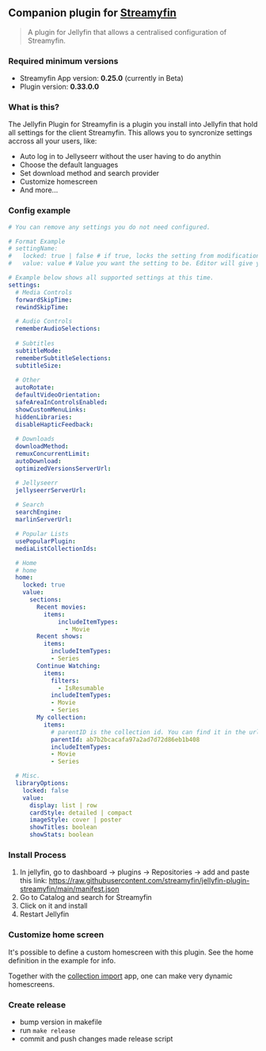 ## Companion plugin for [Streamyfin](https://github.com/fredrikburmester/streamyfin)

> A plugin for Jellyfin that allows a centralised configuration of Streamyfin.

### Required minimum versions
- Streamyfin App version: **0.25.0** (currently in Beta) 
- Plugin version: **0.33.0.0**

### What is this?

The Jellyfin Plugin for Streamyfin is a plugin you install into Jellyfin that hold all settings for the client Streamyfin. This allows you to syncronize settings accross all your users, like: 

- Auto log in to Jellyseerr without the user having to do anythin
- Choose the default languages 
- Set download method and search provider
- Customize homescreen
- And more...

### Config example

```yaml
# You can remove any settings you do not need configured.

# Format Example
# settingName:
#   locked: true | false # if true, locks the setting from modification in app. Default false.
#   value: value # Value you want the setting to be. Editor will give you type suggestion for a specific setting.

# Example below shows all supported settings at this time.
settings:
  # Media Controls
  forwardSkipTime:
  rewindSkipTime: 

  # Audio Controls
  rememberAudioSelections:
  
  # Subtitles
  subtitleMode:
  rememberSubtitleSelections:
  subtitleSize:
  
  # Other
  autoRotate:
  defaultVideoOrientation:
  safeAreaInControlsEnabled:
  showCustomMenuLinks:
  hiddenLibraries:
  disableHapticFeedback:
  
  # Downloads
  downloadMethod:
  remuxConcurrentLimit:
  autoDownload:
  optimizedVersionsServerUrl:

  # Jellyseerr 
  jellyseerrServerUrl:
  
  # Search
  searchEngine:
  marlinServerUrl:

  # Popular Lists
  usePopularPlugin:
  mediaListCollectionIds:

  # Home
  # home
  home:
    locked: true
    value:
      sections:
        Recent movies:
          items:
              includeItemTypes:
                - Movie
        Recent shows:
          items:
            includeItemTypes:
            - Series
        Continue Watching:
          items:
            filters:
              - IsResumable
            includeItemTypes:
            - Movie
            - Series
        My collection:
          items:
            # parentID is the collection id. You can find it in the url on the web collection page
            parentId: ab7b2bcacafa97a2ad7d72d86eb1b408
            includeItemTypes:
            - Movie
            - Series

  # Misc.
  libraryOptions:
    locked: false
    value:
      display: list | row
      cardStyle: detailed | compact
      imageStyle: cover | poster
      showTitles: boolean
      showStats: boolean
```

### Install Process

1. In jellyfin, go to dashboard -> plugins -> Repositories -> add and paste this link: https://raw.githubusercontent.com/streamyfin/jellyfin-plugin-streamyfin/main/manifest.json
2. Go to Catalog and search for Streamyfin
3. Click on it and install
4. Restart Jellyfin

### Customize home screen

It's possible to define a custom homescreen with this plugin.
See the home definition in the example for info.

Together with the [collection import](https://github.com/lostb1t/jellyfin-plugin-collection-import) app, one can make very dynamic homescreens.

### Create release

- bump version in makefile
- run `make release`
- commit and push changes made release script
